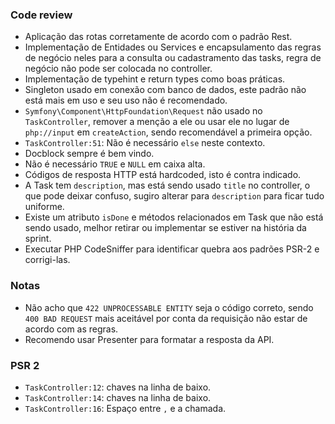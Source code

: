 ### Code review

- Aplicação das rotas corretamente de acordo com o padrão Rest.
- Implementação de Entidades ou Services e encapsulamento das regras de negócio neles para a consulta ou cadastramento das tasks, regra de negócio não pode ser colocada no controller.
- Implementação de typehint e return types como boas práticas.
- Singleton usado em conexão com banco de dados, este padrão não está mais em uso e seu uso não é recomendado.
- `Symfony\Component\HttpFoundation\Request` não usado no `TaskController`, remover a menção a ele ou usar ele no lugar de `php://input` em `createAction`, sendo recomendável a primeira opção.
- `TaskController:51`: Não é necessário `else` neste contexto.
- Docblock sempre é bem vindo.
- Não é necessário `TRUE` e `NULL` em caixa alta.
- Códigos de resposta HTTP está hardcoded, isto é contra indicado.
- A Task tem `description`, mas está sendo usado `title` no controller,
o que pode deixar confuso, sugiro alterar para `description` para ficar tudo uniforme.
- Existe um atributo `isDone` e métodos relacionados em Task que não está sendo usado, melhor retirar ou implementar se estiver na história da sprint.
- Executar PHP CodeSniffer para identificar quebra aos padrões PSR-2 e corrigi-las.

### Notas

- Não acho que `422 UNPROCESSABLE ENTITY` seja o código correto,
sendo `400 BAD REQUEST` mais aceitável por conta da requisição não
estar de acordo com as regras.
- Recomendo usar Presenter para formatar a resposta da API.

### PSR 2
- `TaskController:12`: chaves na linha de baixo.
- `TaskController:14`: chaves na linha de baixo.
- `TaskController:16`: Espaço entre `,` e a chamada.


